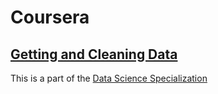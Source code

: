 # Coursera
## [Getting and Cleaning Data](https://www.coursera.org/learn/data-cleaning/)
This is a part of the [Data Science Specialization](https://www.coursera.org/specializations/jhu-data-science)
